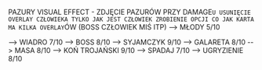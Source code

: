 PAZURY VISUAL EFFECT - ZDJĘCIE PAZURÓW PRZY DAMAGE`U
USUNIĘCIE OVERLAY CZŁOWIEKA TYLKO JAK JEST CZŁOWIEK
ZROBIENIE OPCJI CO JAK KARTA MA KILKA OVERLAY`ÓW (BOSS CZŁOWIEK MIŚ ITP)
--> MŁODY           5/10

--> WIADRO          7/10
--> BOSS            8/10
--> SYJAMCZYK       9/10
--> GALARETA        8/10
--> MASA            8/10
--> KOŃ TROJAŃSKI   9/10
--> SPADAJ          7/10
--> UGRYZIENIE      8/10
